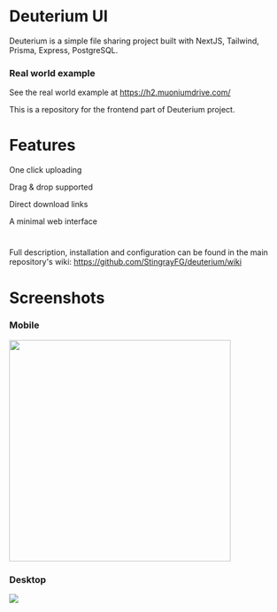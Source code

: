 # Deuterium UI

Deuterium is a simple file sharing project built with NextJS, Tailwind, Prisma, Express, PostgreSQL.

### Real world example
See the real world example at https://h2.muoniumdrive.com/

This is a repository for the frontend part of Deuterium project.

# Features

One click uploading

Drag & drop supported

Direct download links

A minimal web interface

#

Full description, installation and configuration can be found in the main repository's wiki: https://github.com/StingrayFG/deuterium/wiki

# Screenshots

### Mobile 
<img src="https://github.com/StingrayFG/deuterium/assets/54187585/37b07569-34fb-43e7-8a50-56d1535863ca" width="400" />

### Desktop 
<img src="https://github.com/StingrayFG/deuterium/assets/54187585/daea496d-e4be-4337-ad23-acda29d57eea" />


